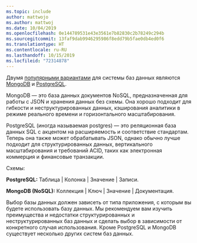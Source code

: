 ```yaml
---
ms.topic: include
author: mattwojo
ms.author: mattwoj
ms.date: 10/04/2019
ms.openlocfilehash: 0e144789531e43e3561e7b82830c2b78249c294b
ms.sourcegitcommit: 13faf9dab9946295986f8edd79b5fae0db4ed0f6
ms.translationtype: HT
ms.contentlocale: ru-RU
ms.lasthandoff: 10/15/2019
ms.locfileid: "72314878"
---
```

Двумя [популярными вариантами](https://insights.stackoverflow.com/survey/2019#technology-_-databases) для системы баз данных являются [MongoDB](https://www.mongodb.com/what-is-mongodb) и [PostgreSQL](https://www.postgresql.org/about/). 

MongoDB — это база данных документов NoSQL, предназначенная для работы с JSON и хранения данных без схемы. Она хорошо подходит для гибкости и неструктурированных данных, кэширования аналитики в режиме реального времени и горизонтального масштабирования. 

PostgreSQL (иногда называемая postgres) — это реляционная база данных SQL с акцентом на расширяемость и соответствие стандартам. Теперь она также может обрабатывать JSON, однако обычно лучше подходит для структурированных данных, вертикального масштабирования и требований ACID, таких как электронная коммерция и финансовые транзакции.

Схемы:

**PostgreSQL:** Таблица | Колонка | Значение | Записи.

**MongoDB (NoSQL):** Коллекция | Ключ | Значение | Документация.

Выбор базы данных должен зависеть от типа приложения, с которым вы будете использовать базу данных. Мы рекомендуем вам изучить преимущества и недостатки структурированных и неструктурированных баз данных и сделать выбор в зависимости от конкретного случая использования. Кроме PostgreSQL и MongoDB существует несколько других систем баз данных.